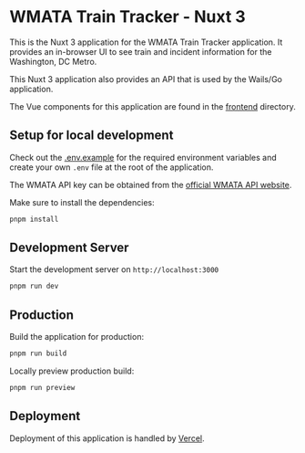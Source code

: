 # WMATA Train Tracker - Nuxt 3

This is the Nuxt 3 application for the WMATA Train Tracker application. It provides an in-browser UI to see train and incident information for the Washington, DC Metro.

This Nuxt 3 application also provides an API that is used by the Wails/Go application.

The Vue components for this application are found in the [frontend](../frontend/) directory.

## Setup for local development

Check out the [.env.example](.env.example) for the required environment variables and create your own `.env` file at the root of the application.

The WMATA API key can be obtained from the [official WMATA API website](https://developer.wmata.com/).

Make sure to install the dependencies:

```bash
pnpm install
```

## Development Server

Start the development server on `http://localhost:3000`

```bash
pnpm run dev
```

## Production

Build the application for production:

```bash
pnpm run build
```

Locally preview production build:

```bash
pnpm run preview
```

## Deployment

Deployment of this application is handled by [Vercel](https://vercel.com).
